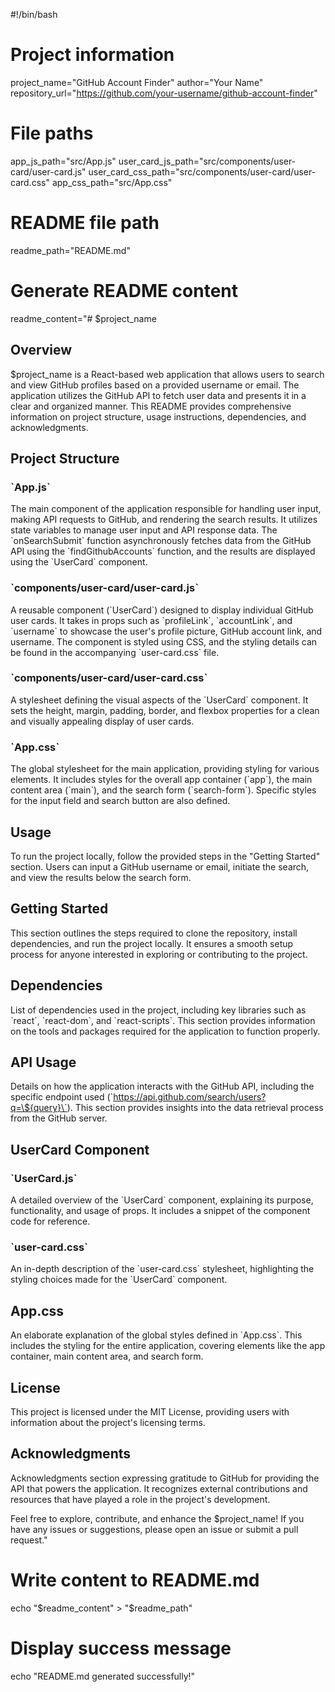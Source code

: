 #!/bin/bash

# Project information
project_name="GitHub Account Finder"
author="Your Name"
repository_url="https://github.com/your-username/github-account-finder"

# File paths
app_js_path="src/App.js"
user_card_js_path="src/components/user-card/user-card.js"
user_card_css_path="src/components/user-card/user-card.css"
app_css_path="src/App.css"

# README file path
readme_path="README.md"

# Generate README content
readme_content="# $project_name

## Overview

$project_name is a React-based web application that allows users to search and view GitHub profiles based on a provided username or email. The application utilizes the GitHub API to fetch user data and presents it in a clear and organized manner. This README provides comprehensive information on project structure, usage instructions, dependencies, and acknowledgments.

## Project Structure

### \`App.js\`

The main component of the application responsible for handling user input, making API requests to GitHub, and rendering the search results. It utilizes state variables to manage user input and API response data. The \`onSearchSubmit\` function asynchronously fetches data from the GitHub API using the \`findGithubAccounts\` function, and the results are displayed using the \`UserCard\` component.

### \`components/user-card/user-card.js\`

A reusable component (\`UserCard\`) designed to display individual GitHub user cards. It takes in props such as \`profileLink\`, \`accountLink\`, and \`username\` to showcase the user's profile picture, GitHub account link, and username. The component is styled using CSS, and the styling details can be found in the accompanying \`user-card.css\` file.

### \`components/user-card/user-card.css\`

A stylesheet defining the visual aspects of the \`UserCard\` component. It sets the height, margin, padding, border, and flexbox properties for a clean and visually appealing display of user cards.

### \`App.css\`

The global stylesheet for the main application, providing styling for various elements. It includes styles for the overall app container (\`app\`), the main content area (\`main\`), and the search form (\`search-form\`). Specific styles for the input field and search button are also defined.

## Usage

To run the project locally, follow the provided steps in the \"Getting Started\" section. Users can input a GitHub username or email, initiate the search, and view the results below the search form.

## Getting Started

This section outlines the steps required to clone the repository, install dependencies, and run the project locally. It ensures a smooth setup process for anyone interested in exploring or contributing to the project.

## Dependencies

List of dependencies used in the project, including key libraries such as \`react\`, \`react-dom\`, and \`react-scripts\`. This section provides information on the tools and packages required for the application to function properly.

## API Usage

Details on how the application interacts with the GitHub API, including the specific endpoint used (\`https://api.github.com/search/users?q=\${query}\`). This section provides insights into the data retrieval process from the GitHub server.

## UserCard Component

### \`UserCard.js\`

A detailed overview of the \`UserCard\` component, explaining its purpose, functionality, and usage of props. It includes a snippet of the component code for reference.

### \`user-card.css\`

An in-depth description of the \`user-card.css\` stylesheet, highlighting the styling choices made for the \`UserCard\` component.

## App.css

An elaborate explanation of the global styles defined in \`App.css\`. This includes the styling for the entire application, covering elements like the app container, main content area, and search form.

## License

This project is licensed under the MIT License, providing users with information about the project's licensing terms.

## Acknowledgments

Acknowledgments section expressing gratitude to GitHub for providing the API that powers the application. It recognizes external contributions and resources that have played a role in the project's development.

Feel free to explore, contribute, and enhance the $project_name! If you have any issues or suggestions, please open an issue or submit a pull request."

# Write content to README.md
echo "$readme_content" > "$readme_path"

# Display success message
echo "README.md generated successfully!"
